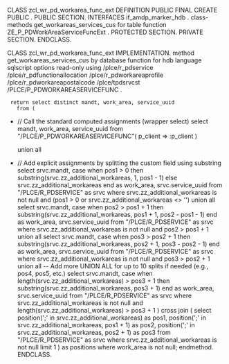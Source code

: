 CLASS zcl_wr_pd_workarea_func_ext DEFINITION
  PUBLIC
  FINAL
  CREATE PUBLIC .
  PUBLIC SECTION.
    INTERFACES if_amdp_marker_hdb .
    class-methods get_workareas_services_cus
         for table function ZE_P_PDWorkAreaServiceFuncExt .
  PROTECTED SECTION.
  PRIVATE SECTION.
ENDCLASS.

CLASS zcl_wr_pd_workarea_func_ext IMPLEMENTATION.
   method get_workareas_services_cus
    by database function for hdb
        language sqlscript
        options read-only
        using /plce/r_pdservice /plce/r_pdfunctionallocation /plce/r_pdworkareaprofile /plce/r_pdworkareapostalcode /plce/tpdsrvcst /PLCE/P_PDWORKAREASERVICEFUNC .
       
     return select distinct mandt, work_area, service_uuid
       from (
* // Call the standard computed assignments (wrapper select)
    select mandt, work_area, service_uuid
    from "/PLCE/P_PDWORKAREASERVICEFUNC"( p_client => :p_client )
   
     union all
   
* // Add explicit assignments by splitting the custom field using substring
    select srvc.mandt,
           case when pos1 > 0 then substring(srvc.zz_additional_workareas, 1, pos1 - 1) else srvc.zz_additional_workareas end as work_area,
           srvc.service_uuid
    from "/PLCE/R_PDSERVICE" as srvc
    where srvc.zz_additional_workareas is not null
      and (pos1 > 0 or srvc.zz_additional_workareas <> '')
    union all
    select srvc.mandt,
           case when pos2 > pos1 + 1 then substring(srvc.zz_additional_workareas, pos1 + 1, pos2 - pos1 - 1) end as work_area,
           srvc.service_uuid
    from "/PLCE/R_PDSERVICE" as srvc
    where srvc.zz_additional_workareas is not null
      and pos2 > pos1 + 1
    union all
    select srvc.mandt,
           case when pos3 > pos2 + 1 then substring(srvc.zz_additional_workareas, pos2 + 1, pos3 - pos2 - 1) end as work_area,
           srvc.service_uuid
    from "/PLCE/R_PDSERVICE" as srvc
    where srvc.zz_additional_workareas is not null
      and pos3 > pos2 + 1
    union all
    -- Add more UNION ALL for up to 10 splits if needed (e.g., pos4, pos5, etc.)
    select srvc.mandt,
           case when length(srvc.zz_additional_workareas) > pos3 + 1 then substring(srvc.zz_additional_workareas, pos3 + 1) end as work_area,
           srvc.service_uuid
    from "/PLCE/R_PDSERVICE" as srvc
    where srvc.zz_additional_workareas is not null
      and length(srvc.zz_additional_workareas) > pos3 + 1
   )
   cross join (
       select position(';' in srvc.zz_additional_workareas) as pos1,
              position(';' in srvc.zz_additional_workareas, pos1 + 1) as pos2,
              position(';' in srvc.zz_additional_workareas, pos2 + 1) as pos3
       from "/PLCE/R_PDSERVICE" as srvc
       where srvc.zz_additional_workareas is not null
       limit 1
   ) as positions
   where work_area is not null;
  endmethod.
ENDCLASS.
